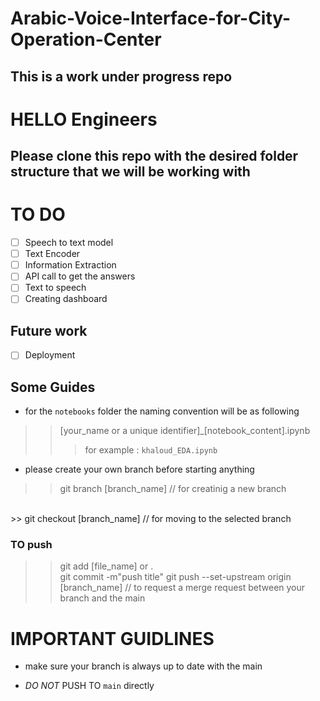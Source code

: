 # Arabic-Voice-Interface-for-City-Operation-Center
## This is a work under progress repo




# HELLO Engineers

## Please clone this repo with the desired folder structure that we will be working with 



# TO DO 

- [ ] Speech to text model 
- [ ] Text Encoder
- [ ] Information Extraction
- [ ] API call to get the answers
- [ ] Text to speech
- [ ] Creating dashboard 

## Future work

- [ ] Deployment 


## Some Guides

* for the `notebooks` folder the naming convention will be as following 
>> [your_name or a unique identifier]_[notebook_content].ipynb
>>> for example : `khaloud_EDA.ipynb`

* please create your own branch before starting anything 
>> git branch [branch_name]    // for creatinig a new branch
<br>
>> git checkout [branch_name]  // for moving to the selected branch 

### TO push 

>> git add [file_name] or .     
>> git commit -m"push title"
>> git push --set-upstream origin [branch_name] // to request a merge request between your branch and the main







# IMPORTANT GUIDLINES 

* make sure your branch is always up to date with the main

* *DO NOT* PUSH TO `main` directly



